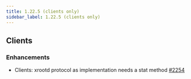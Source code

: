 ```yaml
---
title: 1.22.5 (clients only)
sidebar_label: 1.22.5 (clients only)
---
```


## Clients

### Enhancements

- Clients: xrootd protocol as implementation needs a stat method [#2254](https://github.com/rucio/rucio/issues/2254)
